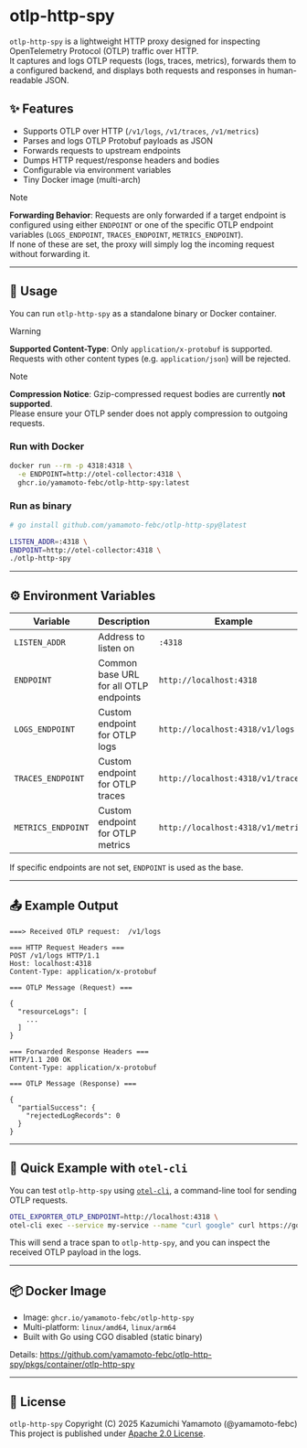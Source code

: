 # otlp-http-spy

`otlp-http-spy` is a lightweight HTTP proxy designed for inspecting OpenTelemetry Protocol (OTLP) traffic over HTTP.\
It captures and logs OTLP requests (logs, traces, metrics), forwards them to a configured backend, and displays both requests and responses in human-readable JSON.

## ✨ Features

- Supports OTLP over HTTP (`/v1/logs`, `/v1/traces`, `/v1/metrics`)
- Parses and logs OTLP Protobuf payloads as JSON
- Forwards requests to upstream endpoints
- Dumps HTTP request/response headers and bodies
- Configurable via environment variables
- Tiny Docker image (multi-arch)

> [!NOTE] 
> **Forwarding Behavior**: Requests are only forwarded if a target endpoint is configured using either `ENDPOINT` or one of the specific OTLP endpoint variables (`LOGS_ENDPOINT`, `TRACES_ENDPOINT`, `METRICS_ENDPOINT`).  
> If none of these are set, the proxy will simply log the incoming request without forwarding it.

---

## 🚀 Usage

You can run `otlp-http-spy` as a standalone binary or Docker container.

> [!WARNING] 
> **Supported Content-Type**: Only `application/x-protobuf` is supported.\
> Requests with other content types (e.g. `application/json`) will be rejected.

> [!NOTE] 
> **Compression Notice**: Gzip-compressed request bodies are currently **not supported**.\
> Please ensure your OTLP sender does not apply compression to outgoing requests.

### Run with Docker

```bash
docker run --rm -p 4318:4318 \
  -e ENDPOINT=http://otel-collector:4318 \
  ghcr.io/yamamoto-febc/otlp-http-spy:latest
```

### Run as binary

```bash
# go install github.com/yamamoto-febc/otlp-http-spy@latest

LISTEN_ADDR=:4318 \
ENDPOINT=http://otel-collector:4318 \
./otlp-http-spy
```

---

## ⚙️ Environment Variables

| Variable           | Description                            | Example                            |
| ------------------ | -------------------------------------- | ---------------------------------- |
| `LISTEN_ADDR`      | Address to listen on                   | `:4318`                            |
| `ENDPOINT`         | Common base URL for all OTLP endpoints | `http://localhost:4318`            |
| `LOGS_ENDPOINT`    | Custom endpoint for OTLP logs          | `http://localhost:4318/v1/logs`    |
| `TRACES_ENDPOINT`  | Custom endpoint for OTLP traces        | `http://localhost:4318/v1/traces`  |
| `METRICS_ENDPOINT` | Custom endpoint for OTLP metrics       | `http://localhost:4318/v1/metrics` |

If specific endpoints are not set, `ENDPOINT` is used as the base.

---

## 📤 Example Output

```text
===> Received OTLP request:  /v1/logs

=== HTTP Request Headers ===
POST /v1/logs HTTP/1.1
Host: localhost:4318
Content-Type: application/x-protobuf

=== OTLP Message (Request) ===

{
  "resourceLogs": [
    ...
  ]
}

=== Forwarded Response Headers ===
HTTP/1.1 200 OK
Content-Type: application/x-protobuf

=== OTLP Message (Response) ===

{
  "partialSuccess": {
    "rejectedLogRecords": 0
  }
}
```

---

## 🧪 Quick Example with `otel-cli`

You can test `otlp-http-spy` using [`otel-cli`](https://github.com/equinix-labs/otel-cli), a command-line tool for sending OTLP requests.

```bash
OTEL_EXPORTER_OTLP_ENDPOINT=http://localhost:4318 \
otel-cli exec --service my-service --name "curl google" curl https://google.com
```

This will send a trace span to `otlp-http-spy`, and you can inspect the received OTLP payload in the logs.

---

## 📦 Docker Image

- Image: `ghcr.io/yamamoto-febc/otlp-http-spy`
- Multi-platform: `linux/amd64`, `linux/arm64`
- Built with Go using CGO disabled (static binary)

Details: https://github.com/yamamoto-febc/otlp-http-spy/pkgs/container/otlp-http-spy

---

## 📜 License

`otlp-http-spy` Copyright (C) 2025 Kazumichi Yamamoto (@yamamoto-febc)  
This project is published under [Apache 2.0 License](LICENSE).

